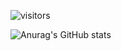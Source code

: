 ![visitors](https://visitor-badge.glitch.me/badge?page_id=page.stephani-sj&right_color=yellow)




![Anurag's GitHub stats](https://github-readme-stats.vercel.app/api?username=anuraghazra&theme=graywhite&show_icons=true)
